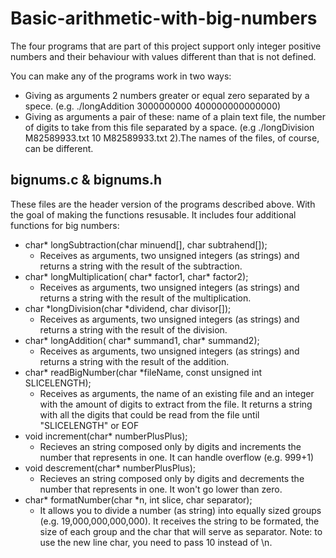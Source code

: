 # Basic-arithmetic-with-big-numbers

The four programs that are part of this project support only integer positive numbers and their behaviour with values different than that is not defined.

You can make any of the programs work in two ways:
- Giving as arguments 2 numbers greater or equal zero separated by a spece. (e.g. ./longAddition 3000000000 400000000000000)
- Giving as arguments a pair of these: name of a plain text file, the number of digits to take from this file separated by a space. (e.g ./longDivision M82589933.txt 10 M82589933.txt 2).The names of the files, of course, can be different.

## bignums.c & bignums.h

These files are the header version of the programs described above. With the goal of making the functions resusable. It includes four additional functions for big numbers:

*	char* longSubtraction(char minuend[], char subtrahend[]);
	*	Receives as arguments, two unsigned integers (as strings) and returns a string with the result of the subtraction.
*	char* longMultiplication( char* factor1,  char* factor2);
	*	Receives as arguments, two unsigned integers (as strings) and returns a string with the result of the multiplication.
*	char *longDivision(char *dividend, char divisor[]);
	*	Receives as arguments, two unsigned integers (as strings) and returns a string with the result of the division.
*	char* longAddition( char* summand1,  char* summand2);
	*	Receives as arguments, two unsigned integers (as strings) and returns a string with the result of the addition.
*	char* readBigNumber(char *fileName, const unsigned int SLICELENGTH);
	*	Receives as arguments, the name of an existing file and an integer with the amount of digits to extract from the file. It returns a string with all the digits that could be read from the file until "SLICELENGTH" or EOF
*	void increment(char* numberPlusPlus);
	*	Recieves an string composed only by digits and increments the number that represents in one. It can handle overflow (e.g. 999+1)
*	void descrement(char* numberPlusPlus);
	*	Recieves an string composed only by digits and decrements the number that represents in one. It won't go lower than zero.
*	char* formatNumber(char *n, int slice, char separator);
	*	It allows you to divide a number (as string) into equally sized groups (e.g. 19,000,000,000,000). It receives the string to be formated, the size of each group and the char that will serve as separator. Note: to use the new line char, you need to pass 10 instead of \n.




